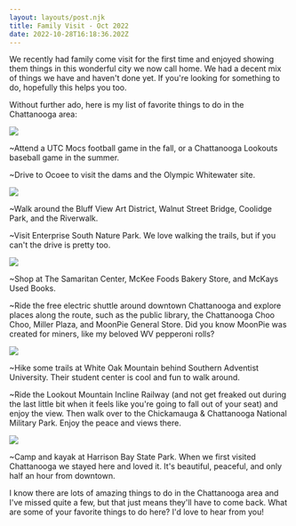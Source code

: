 ```yaml
---
layout: layouts/post.njk
title: Family Visit - Oct 2022
date: 2022-10-28T16:18:36.202Z
---
```

We recently had family come visit for the first time and enjoyed showing them things in this wonderful city we now call home. We had a decent mix of things we have and haven't done yet. If you're looking for something to do, hopefully this helps you too. 

Without further ado, here is my list of favorite things to do in the Chattanooga area:

![](/images/20221026_151945_hdr.jpg)

~Attend a UTC Mocs football game in the fall, or a Chattanooga Lookouts baseball game in the summer.

~Drive to Ocoee to visit the dams and the Olympic Whitewater site.

![](/images/20221023_163724.jpg)

~Walk around the Bluff View Art District, Walnut Street Bridge, Coolidge Park, and the Riverwalk.

~Visit Enterprise South Nature Park. We love walking the trails, but if you can't the drive is pretty too.

![](/images/20221023_164503_hdr.jpg)

~Shop at The Samaritan Center, McKee Foods Bakery Store, and McKays Used Books.

~Ride the free electric shuttle around downtown Chattanooga and explore places along the route, such as the public library, the Chattanooga Choo Choo, Miller Plaza, and MoonPie General Store. Did you know MoonPie was created for miners, like my beloved WV pepperoni rolls?

![](/images/20221022_194858.jpg)

~Hike some trails at White Oak Mountain behind Southern Adventist University. Their student center is cool and fun to walk around.

~Ride the Lookout Mountain Incline Railway (and not get freaked out during the last little bit when it feels like you're going to fall out of your seat) and enjoy the view. Then walk over to the Chickamauga & Chattanooga National Military Park. Enjoy the peace and views there.

![](/images/20221026_153122_hdr.jpg)

~Camp and kayak at Harrison Bay State Park. When we first visited Chattanooga we stayed here and loved it. It's beautiful, peaceful, and only half an hour from downtown.

I know there are lots of amazing things to do in the Chattanooga area and I've missed quite a few, but that just means they'll have to come back. What are some of your favorite things to do here? I'd love to hear from you!